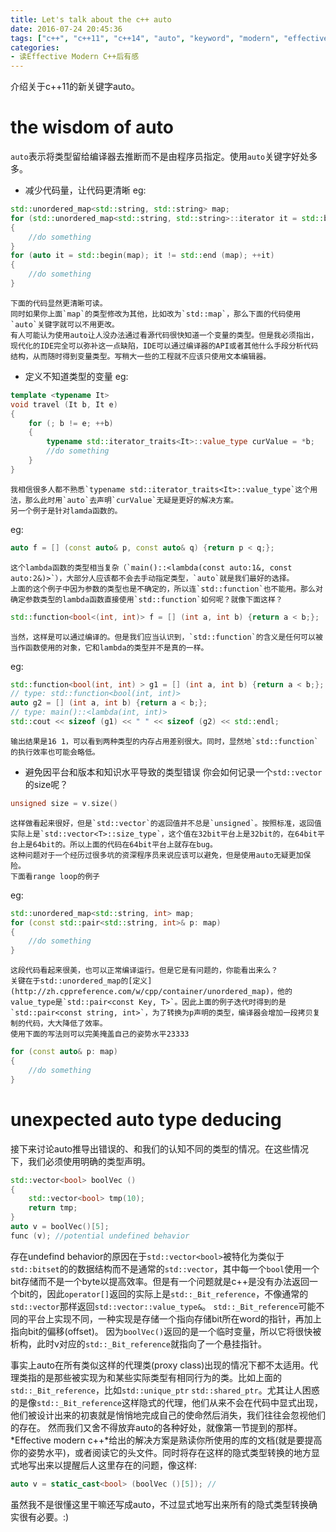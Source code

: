 ```yaml
---
title: Let's talk about the c++ auto
date: 2016-07-24 20:45:36
tags: ["c++", "c++11", "c++14", "auto", "keyword", "modern", "effective"]
categories:
- 读Effective Modern C++后有感
---
```


介绍关于c++11的新关键字auto。

<!-- more -->

# the wisdom of auto

`auto`表示将类型留给编译器去推断而不是由程序员指定。使用`auto`关键字好处多多。
- 减少代码量，让代码更清晰
eg:
``` c++
std::unordered_map<std::string, std::string> map;
for (std::unordered_map<std::string, std::string>::iterator it = std::begin(map); it != std::end (map); ++it)
{
    //do something
}
for (auto it = std::begin(map); it != std::end (map); ++it)
{
    //do something
}
```
    下面的代码显然更清晰可读。
    同时如果你上面`map`的类型修改为其他，比如改为`std::map`，那么下面的代码使用`auto`关键字就可以不用更改。
    有人可能认为使用auto让人没办法通过看源代码很快知道一个变量的类型。但是我必须指出，现代化的IDE完全可以弥补这一点缺陷，IDE可以通过编译器的API或者其他什么手段分析代码结构，从而随时得到变量类型。写稍大一些的工程就不应该只使用文本编辑器。
- 定义不知道类型的变量
eg:
``` c++
template <typename It>
void travel (It b, It e)
{
    for (; b != e; ++b)
    {
        typename std::iterator_traits<It>::value_type curValue = *b;
        //do something
    }
}
```
    我相信很多人都不熟悉`typename std::iterator_traits<It>::value_type`这个用法，那么此时用`auto`去声明`curValue`无疑是更好的解决方案。
    另一个例子是针对lamda函数的。
eg:
``` c++
auto f = [] (const auto& p, const auto& q) {return p < q;};
```
    这个lambda函数的类型相当复杂（`main()::<lambda(const auto:1&, const auto:2&)>`），大部分人应该都不会去手动指定类型，`auto`就是我们最好的选择。
    上面的这个例子中因为参数的类型也是不确定的，所以连`std::function`也不能用。那么对确定参数类型的lambda函数直接使用`std::function`如何呢？就像下面这样？
``` c++
std::function<bool<(int, int)> f = [] (int a, int b) {return a < b;};
```
    当然，这样是可以通过编译的。但是我们应当认识到，`std::function`的含义是任何可以被当作函数使用的对象，它和lambda的类型并不是真的一样。
eg:
``` c++
std::function<bool(int, int) > g1 = [] (int a, int b) {return a < b;};
// type: std::function<bool(int, int)>
auto g2 = [] (int a, int b) {return a < b;};
// type: main()::<lambda(int, int)>
std::cout << sizeof (g1) << " " << sizeof (g2) << std::endl;
```
    输出结果是16 1，可以看到两种类型的内存占用差别很大。同时，显然地`std::function`的执行效率也可能会略低。

- 避免因平台和版本和知识水平导致的类型错误
    你会如何记录一个`std::vector`的size呢？
``` c++
unsigned size = v.size()
```
    这样做看起来很好，但是`std::vector`的返回值并不总是`unsigned`。按照标准，返回值实际上是`std::vector<T>::size_type`，这个值在32bit平台上是32bit的，在64bit平台上是64bit的。所以上面的代码在64bit平台上就存在bug。
    这种问题对于一个经历过很多坑的资深程序员来说应该可以避免，但是使用auto无疑更加保险。
    下面看range loop的例子
eg:
``` c++
std::unordered_map<std::string, int> map;
for (const std::pair<std::string, int>& p: map)
{
    //do something
}
```
    这段代码看起来很美，也可以正常编译运行。但是它是有问题的，你能看出来么？
    关键在于std::unordered_map的[定义](http://zh.cppreference.com/w/cpp/container/unordered_map)，他的value_type是`std::pair<const Key, T>`。因此上面的例子迭代时得到的是`std::pair<const string, int>`，为了转换为p声明的类型，编译器会增加一段拷贝复制的代码，大大降低了效率。
    使用下面的写法则可以完美掩盖自己的姿势水平23333
``` c++
for (const auto& p: map)
{
    //do something
}
```


# unexpected auto type deducing

接下来讨论auto推导出错误的、和我们的认知不同的类型的情况。在这些情况下，我们必须使用明确的类型声明。
``` c++
std::vector<bool> boolVec ()
{
    std::vector<bool> tmp(10);
    return tmp;
}
auto v = boolVec()[5];
func (v); //potential undefined behavior
```
存在undefind behavior的原因在于`std::vector<bool>`被特化为类似于`std::bitset`的的数据结构而不是通常的`std::vector`，其中每一个`bool`使用一个bit存储而不是一个byte以提高效率。但是有一个问题就是c++是没有办法返回一个bit的，因此`operator[]`返回的实际上是`std::_Bit_reference`，不像通常的`std::vector`那样返回`std::vector::value_type&`。
`std::_Bit_reference`可能不同的平台上实现不同，一种实现是存储一个指向存储bit所在word的指针，再加上指向bit的偏移(offset)。
因为`boolVec()`返回的是一个临时变量，所以它将很快被析构，此时v对应的`std::_Bit_reference`就指向了一个悬挂指针。

事实上auto在所有类似这样的代理类(proxy class)出现的情况下都不太适用。代理类指的是那些被实现为和某些实际类型有相同行为的类。比如上面的`std::_Bit_reference`，比如`std::unique_ptr` `std::shared_ptr`。尤其让人困惑的是像`std::_Bit_reference`这样隐式的代理，他们从来不会在代码中显式出现，他们被设计出来的初衷就是悄悄地完成自己的使命然后消失，我们往往会忽视他们的存在。
然而我们又舍不得放弃auto的各种好处，就像第一节提到的那样。*Effective modern c++*给出的解决方案是熟读你所使用的库的文档(就是要提高你的姿势水平)，或者阅读它的头文件。同时将存在这样的隐式类型转换的地方显式地写出来以提醒后人这里存在的问题，像这样:
``` c++
auto v = static_cast<bool> (boolVec ()[5]); //
```
虽然我不是很懂这里干嘛还写成auto，不过显式地写出来所有的隐式类型转换确实很有必要。:)




